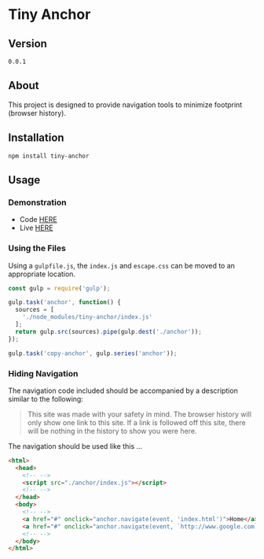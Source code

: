 
# Tiny Anchor

## Version

`0.0.1`

## About

This project is designed to provide navigation tools to minimize footprint (browser history).

## Installation

`npm install tiny-anchor`

## Usage

### Demonstration

* Code [HERE]()
* Live [HERE]()

### Using the Files

Using a `gulpfile.js`, the `index.js` and `escape.css` can be moved to an appropriate location.

```javascript
const gulp = require('gulp');

gulp.task('anchor', function() {
  sources = [
    './node_modules/tiny-anchor/index.js'
  ];
  return gulp.src(sources).pipe(gulp.dest('./anchor'));
});

gulp.task('copy-anchor', gulp.series('anchor'));
```

### Hiding Navigation

The navigation code included should be accompanied by a description similar to the following:

> This site was made with your safety in mind. The browser history will only show one link to
  this site. If a link is followed off this site, there will be nothing in the history to show
  you were here.

The navigation should be used like this ...

```html
<html>
  <head>
    <!-- -->
    <script src="./anchor/index.js"></script>
    <!-- -->
  </head>
  <body>
    <!-- -->
    <a href="#" onclick="anchor.navigate(event, 'index.html')">Home</a>
    <a href="#" onclick="anchor.navigate(event, `http://www.google.com`)">Off-Site</a>
    <!-- -->
  </body>
</html>
```
